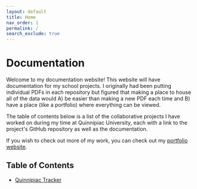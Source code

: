 ```yaml
---
layout: default
title: Home
nav_order: 1
permalink: /
search_exclude: true
---
```


# Documentation

Welcome to my documentation website! This website will have documentation for my school projects. I originally had been putting individual PDFs in each repository but figured that making a place to house all of the data would A) be easier than making a new PDF each time and B) have a place (like a portfolio) where everything can be viewed.

The table of contents below is a list of the collaborative projects I have worked on during my time at Quinnipiac University, each with a link to the project's GitHub repository as well as the documentation.

If you wish to check out more of my work, you can check out my [portfolio website](https://bjaxqq.github.io).

## Table of Contents

- [Quinnipiac Tracker](../QuinnipiacTracker/quinnipiac-tracker.md)